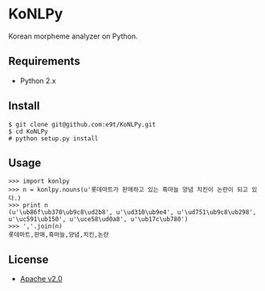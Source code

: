 # KoNLPy

Korean morpheme analyzer on Python.

## Requirements

- Python 2.x

## Install

    $ git clone git@github.com:e9t/KoNLPy.git
    $ cd KoNLPy
    # python setup.py install

## Usage

    >>> import konlpy
    >>> n = konlpy.nouns(u'롯데마트가 판매하고 있는 흑마늘 양념 치킨이 논란이 되고 있다.)
    >>> print n
    (u'\ub86f\ub370\ub9c8\ud2b8', u'\ud310\ub9e4', u'\ud751\ub9c8\ub298', u'\uc591\ub150', u'\uce58\ud0a8', u'\ub17c\ub780')
    >>> ','.join(n)
    롯데마트,판매,흑마늘,양념,치킨,논란

    
## License
- [Apache v2.0](http://choosealicense.com/licenses/apache/)
